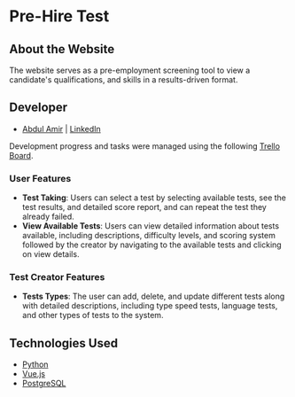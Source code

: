 # Pre-Hire Test

## About the Website

The website serves as a pre-employment screening tool to view a candidate's qualifications, and skills in a results-driven format.

## Developer
- [Abdul Amir](https://github.com/AbdulAmir1) | [LinkedIn](https://www.linkedin.com/in/abdulameer-saleh/)

Development progress and tasks were managed using the following [Trello Board](https://trello.com/b/GkyG3AF6/booking).

### User Features

- **Test Taking**: Users can select a test  by selecting available tests, see the test results, and detailed score report, and can repeat the test they already failed.
- **View Available Tests**: Users can view detailed information about tests available, including descriptions, difficulty levels, and scoring system followed by the creator by navigating to the available tests and clicking on view details.


### Test Creator Features

- **Tests Types**: The user can add, delete, and update different tests along with detailed descriptions, including type speed tests, language tests, and other types of tests  to the system.


## Technologies Used

- [Python](https://www.python.org/)
- [Vue.js](https://vuejs.org/)
- [PostgreSQL](https://www.postgresql.org/)
